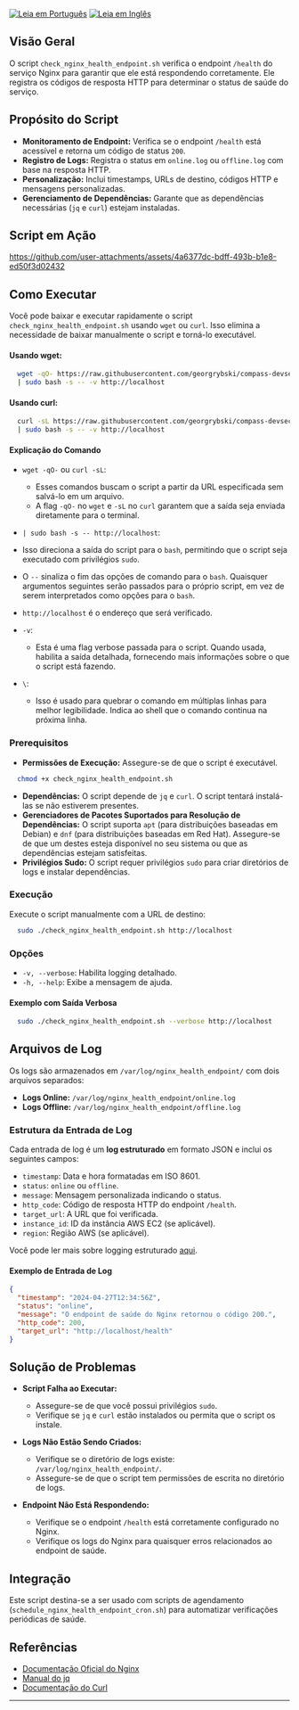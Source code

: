 [![Leia em Português](https://img.shields.io/badge/%F0%9F%87%A7%F0%9F%87%B7%20Portugu%C3%AAs-F0FFFF.svg)](check_nginx_health_endpoint.pt-BR.md)
[![Leia em Inglês](https://img.shields.io/badge/%F0%9F%87%BA%F0%9F%87%B8%20English-gray.svg)](check_nginx_health_endpoint.md)

## Visão Geral

O script `check_nginx_health_endpoint.sh` verifica o endpoint `/health` do serviço Nginx para garantir que ele está respondendo corretamente. Ele registra os códigos de resposta HTTP para determinar o status de saúde do serviço.

## Propósito do Script

- **Monitoramento de Endpoint:** Verifica se o endpoint `/health` está acessível e retorna um código de status `200`.
- **Registro de Logs:** Registra o status em `online.log` ou `offline.log` com base na resposta HTTP.
- **Personalização:** Inclui timestamps, URLs de destino, códigos HTTP e mensagens personalizadas.
- **Gerenciamento de Dependências:** Garante que as dependências necessárias (`jq` e `curl`) estejam instaladas.

## Script em Ação

https://github.com/user-attachments/assets/4a6377dc-bdff-493b-b1e8-ed50f3d02432

## Como Executar

Você pode baixar e executar rapidamente o script `check_nginx_health_endpoint.sh` usando `wget` ou `curl`. Isso elimina a necessidade de baixar manualmente o script e torná-lo executável.

#### Usando wget:

```bash
  wget -qO- https://raw.githubusercontent.com/georgrybski/compass-devsecops-scholarship/main/scripts/sprint2/check_nginx_health_endpoint.sh \
  | sudo bash -s -- -v http://localhost
```

#### Usando curl:

```bash
  curl -sL https://raw.githubusercontent.com/georgrybski/compass-devsecops-scholarship/main/scripts/sprint2/check_nginx_health_endpoint.sh \
  | sudo bash -s -- -v http://localhost
```


#### Explicação do Comando

- `wget -qO-` ou `curl -sL`:
  - Esses comandos buscam o script a partir da URL especificada sem salvá-lo em um arquivo.
  - A flag `-qO-` no `wget` e `-sL` no `curl` garantem que a saída seja enviada diretamente para o terminal.

 - `| sudo bash -s -- http://localhost`:
  - Isso direciona a saída do script para o `bash`, permitindo que o script seja executado com privilégios `sudo`.
  - O `--` sinaliza o fim das opções de comando para o `bash`. Quaisquer argumentos seguintes serão passados para o próprio script, em vez de serem interpretados como opções para o `bash`.
  - `http://localhost` é o endereço que será verificado.

- `-v`:
  - Esta é uma flag verbose passada para o script. Quando usada, habilita a saída detalhada, fornecendo mais informações sobre o que o script está fazendo.

- `\`:
  - Isso é usado para quebrar o comando em múltiplas linhas para melhor legibilidade. Indica ao shell que o comando continua na próxima linha.

### Prerequisitos

- **Permissões de Execução:** Assegure-se de que o script é executável.

```bash
  chmod +x check_nginx_health_endpoint.sh
```

- **Dependências:** O script depende de `jq` e `curl`. O script tentará instalá-las se não estiverem presentes.
- **Gerenciadores de Pacotes Suportados para Resolução de Dependências:** O script suporta `apt` (para distribuições baseadas em Debian) e `dnf` (para distribuições baseadas em Red Hat). Assegure-se de que um destes esteja disponível no seu sistema ou que as dependências estejam satisfeitas.
- **Privilégios Sudo:** O script requer privilégios `sudo` para criar diretórios de logs e instalar dependências.

### Execução

Execute o script manualmente com a URL de destino:

```bash
  sudo ./check_nginx_health_endpoint.sh http://localhost
```

### Opções

- `-v, --verbose`: Habilita logging detalhado.
- `-h, --help`: Exibe a mensagem de ajuda.

#### Exemplo com Saída Verbosa

```bash
  sudo ./check_nginx_health_endpoint.sh --verbose http://localhost
```

## Arquivos de Log

Os logs são armazenados em `/var/log/nginx_health_endpoint/` com dois arquivos separados:

- **Logs Online:** `/var/log/nginx_health_endpoint/online.log`
- **Logs Offline:** `/var/log/nginx_health_endpoint/offline.log`

### Estrutura da Entrada de Log

Cada entrada de log é um **log estruturado** em formato JSON e inclui os seguintes campos:

- `timestamp`: Data e hora formatadas em ISO 8601.
- `status`: `online` ou `offline`.
- `message`: Mensagem personalizada indicando o status.
- `http_code`: Código de resposta HTTP do endpoint `/health`.
- `target_url`: A URL que foi verificada.
- `instance_id`: ID da instância AWS EC2 (se aplicável).
- `region`: Região AWS (se aplicável).

Você pode ler mais sobre logging estruturado [aqui](../general/structured_logging.pt-BR.md).

#### Exemplo de Entrada de Log

```json
{
  "timestamp": "2024-04-27T12:34:56Z",
  "status": "online",
  "message": "O endpoint de saúde do Nginx retornou o código 200.",
  "http_code": 200,
  "target_url": "http://localhost/health"
}
```

## Solução de Problemas

- **Script Falha ao Executar:**
  - Assegure-se de que você possui privilégios `sudo`.
  - Verifique se `jq` e `curl` estão instalados ou permita que o script os instale.

- **Logs Não Estão Sendo Criados:**
  - Verifique se o diretório de logs existe: `/var/log/nginx_health_endpoint/`.
  - Assegure-se de que o script tem permissões de escrita no diretório de logs.

- **Endpoint Não Está Respondendo:**
  - Verifique se o endpoint `/health` está corretamente configurado no Nginx.
  - Verifique os logs do Nginx para quaisquer erros relacionados ao endpoint de saúde.

## Integração

Este script destina-se a ser usado com scripts de agendamento (`schedule_nginx_health_endpoint_cron.sh`) para automatizar verificações periódicas de saúde.

## Referências

- [Documentação Oficial do Nginx](https://nginx.org/en/docs/)
- [Manual do jq](https://stedolan.github.io/jq/manual/)
- [Documentação do Curl](https://curl.se/docs/manpage.html)

---